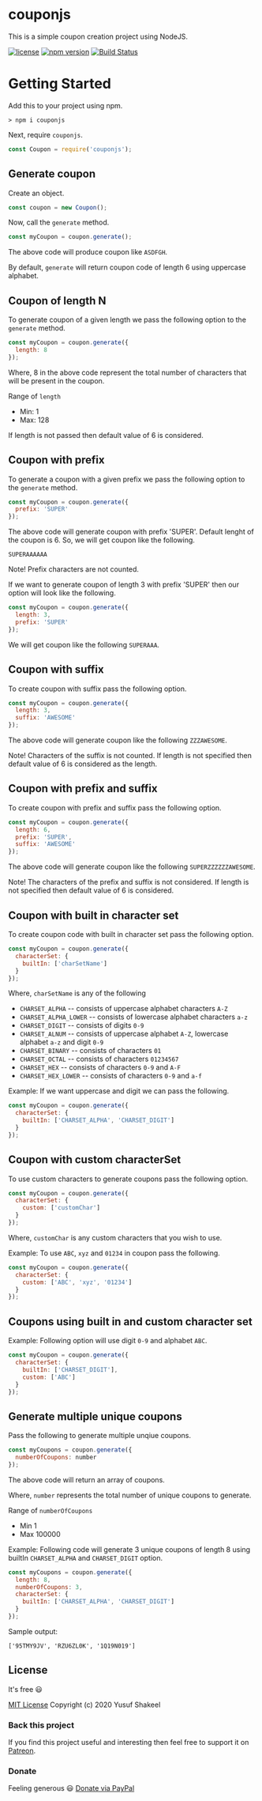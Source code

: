 # couponjs
This is a simple coupon creation project using NodeJS.

[![license](https://img.shields.io/badge/license-MIT-blue.svg)](https://github.com/yusufshakeel/couponjs)
[![npm version](https://img.shields.io/badge/npm-0.7.2-blue.svg)](https://www.npmjs.com/package/couponjs)
[![Build Status](https://travis-ci.com/yusufshakeel/couponjs.svg?branch=master)](https://travis-ci.com/yusufshakeel/couponjs)

# Getting Started
Add this to your project using npm.
```
> npm i couponjs
```

Next, require `couponjs`.
```javascript
const Coupon = require('couponjs');
```

## Generate coupon
Create an object.
```javascript
const coupon = new Coupon();
```

Now, call the `generate` method.
```javascript
const myCoupon = coupon.generate();
```
The above code will produce coupon like `ASDFGH`.

By default, `generate` will return coupon code of length 6 using uppercase alphabet.

## Coupon of length N
To generate coupon of a given length we pass the following option to the `generate` method.
```javascript
const myCoupon = coupon.generate({
  length: 8
});
```
Where, 8 in the above code represent the total number of characters that will be present in the coupon.

Range of `length`
* Min: 1
* Max: 128

If length is not passed then default value of 6 is considered.

## Coupon with prefix
To generate a coupon with a given prefix we pass the following option to the `generate` method.
```javascript
const myCoupon = coupon.generate({
  prefix: 'SUPER'
});
```
The above code will generate coupon with prefix 'SUPER'. Default lenght of the coupon is 6. So, we will get coupon like the following.

`SUPERAAAAAA`

Note! Prefix characters are not counted.

If we want to generate coupon of length 3 with prefix 'SUPER' then our option will look like the following.
```javascript
const myCoupon = coupon.generate({
  length: 3,
  prefix: 'SUPER'
});
```
We will get coupon like the following `SUPERAAA`.

## Coupon with suffix
To create coupon with suffix pass the following option.
```javascript
const myCoupon = coupon.generate({
  length: 3,
  suffix: 'AWESOME'
});
```
The above code will generate coupon like the following `ZZZAWESOME`.

Note! Characters of the suffix is not counted. If length is not specified then default value of 6 is considered as the length.

## Coupon with prefix and suffix
To create coupon with prefix and suffix pass the following option.
```javascript
const myCoupon = coupon.generate({
  length: 6,
  prefix: 'SUPER',
  suffix: 'AWESOME'
});
```
The above code will generate coupon like the following `SUPERZZZZZZAWESOME`.

Note! The characters of the prefix and suffix is not considered. If length is not specified then default value of 6 is considered.

## Coupon with built in character set
To create coupon code with built in character set pass the following option.
```javascript
const myCoupon = coupon.generate({
  characterSet: {
    builtIn: ['charSetName']
  }
});
```
Where, `charSetName` is any of the following

- `CHARSET_ALPHA` -- consists of uppercase alphabet characters `A-Z`
- `CHARSET_ALPHA_LOWER` -- consists of lowercase alphabet characters `a-z`
- `CHARSET_DIGIT` -- consists of digits `0-9`
- `CHARSET_ALNUM` -- consists of uppercase alphabet `A-Z`, lowercase alphabet `a-z` and digit `0-9`
- `CHARSET_BINARY` -- consists of characters `01`
- `CHARSET_OCTAL` -- consists of characters `01234567`
- `CHARSET_HEX` -- consists of characters `0-9` and `A-F`
- `CHARSET_HEX_LOWER` -- consists of characters `0-9` and `a-f`

Example: If we want uppercase and digit we can pass the following.
```javascript
const myCoupon = coupon.generate({
  characterSet: {
    builtIn: ['CHARSET_ALPHA', 'CHARSET_DIGIT']
  }
});
```

## Coupon with custom characterSet
To use custom characters to generate coupons pass the following option.
```javascript
const myCoupon = coupon.generate({
  characterSet: {
    custom: ['customChar']
  }
});
```
Where, `customChar` is any custom characters that you wish to use.

Example: To use `ABC`, `xyz` and `01234` in coupon pass the following.
```javascript
const myCoupon = coupon.generate({
  characterSet: {
    custom: ['ABC', 'xyz', '01234']
  }
});
```

## Coupons using built in and custom character set
Example: Following option will use digit `0-9` and alphabet `ABC`.
```javascript
const myCoupon = coupon.generate({
  characterSet: {
    builtIn: ['CHARSET_DIGIT'],
    custom: ['ABC']
  }
});
```

## Generate multiple unique coupons
Pass the following to generate multiple unqiue coupons.
```javascript
const myCoupons = coupon.generate({
  numberOfCoupons: number
});
```
The above code will return an array of coupons.

Where, `number` represents the total number of unique coupons to generate.

Range of `numberOfCoupons`

- Min 1
- Max 100000

Example:
Following code will generate 3 unique coupons of length 8 using builtIn `CHARSET_ALPHA` and `CHARSET_DIGIT` option.
```javascript
const myCoupons = coupon.generate({
  length: 8,
  numberOfCoupons: 3,
  characterSet: {
    builtIn: ['CHARSET_ALPHA', 'CHARSET_DIGIT']
  }
});
```

Sample output:
```
['95TMY9JV', 'RZU6ZL0K', '1Q19N019']
```


## License
It's free :smiley:

[MIT License](https://github.com/yusufshakeel/couponjs/blob/master/LICENSE) Copyright (c) 2020 Yusuf Shakeel

### Back this project

If you find this project useful and interesting then feel free to support it on [Patreon](https://www.patreon.com/yusufshakeel).

### Donate
Feeling generous :smiley: [Donate via PayPal](https://www.paypal.me/yusufshakeel)